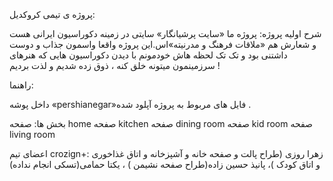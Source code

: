 پروژه ی تیمی کروکدیل:

شرح اولیه پروژه:
پروژه ما «سایت پرشیانگار» سایتی در زمینه دکوراسیون ایرانی هست و شعارش هم «ملاقات فرهنگ و مدرنیته»اس.این پروژه واقعا واسمون جذاب و دوست داشتنی بود و تک تک لحظه هاش خودمونم با دیدن دکوراسیون هایی که  هنرهای سرزمینمون میتونه خلق کنه ، ذوق زده شدیم و لذت بردیم !

راهنما:

داخل پوشه «pershianegar»فایل های مربوط به پروژه آپلود شده .

بخش ها:
صفحه home
صفحه kitchen
صفحه dining room
صفحه kid room
صفحه living room 

اعضای تیم crozign+:
زهرا روزی (طراح پالت و صفحه خانه و آشپزخانه و اتاق غذاخوری و اتاق کودک )، پانیذ حسین زاده(طراح  صفحه نشیمن ) ، یکتا حمامی(تسکی انجام نداده)
